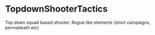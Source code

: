 # TopdownShooterTactics
Top down squad based shooter. Rogue like elements (short campaigns, permadeath etc)
